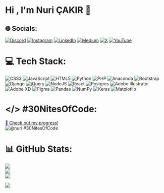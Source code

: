 
<h1 align="left"> Hi , I'm Nuri ÇAKIR 💫</h2>


## 🌐 Socials:
[![Discord](https://img.shields.io/badge/Discord-%237289DA.svg?logo=discord&logoColor=white)](https://discord.gg/nuricakir) [![Instagram](https://img.shields.io/badge/Instagram-%23E4405F.svg?logo=Instagram&logoColor=white)](https://instagram.com/nuricakiir) [![LinkedIn](https://img.shields.io/badge/LinkedIn-%230077B5.svg?logo=linkedin&logoColor=white)](https://linkedin.com/in/https://www.linkedin.com/in/nuricakir/) [![Medium](https://img.shields.io/badge/Medium-12100E?logo=medium&logoColor=white)](https://medium.com/@nuricakir) [![X](https://img.shields.io/badge/X-black.svg?logo=X&logoColor=white)](https://x.com/nuriicakiir) [![YouTube](https://img.shields.io/badge/YouTube-%23FF0000.svg?logo=YouTube&logoColor=white)](https://youtube.com/@nuricakir) 

# 💻 Tech Stack:
![CSS3](https://img.shields.io/badge/css3-%231572B6.svg?style=for-the-badge&logo=css3&logoColor=white) ![JavaScript](https://img.shields.io/badge/javascript-%23323330.svg?style=for-the-badge&logo=javascript&logoColor=%23F7DF1E) ![HTML5](https://img.shields.io/badge/html5-%23E34F26.svg?style=for-the-badge&logo=html5&logoColor=white) ![Python](https://img.shields.io/badge/python-3670A0?style=for-the-badge&logo=python&logoColor=ffdd54) ![PHP](https://img.shields.io/badge/php-%23777BB4.svg?style=for-the-badge&logo=php&logoColor=white) ![Anaconda](https://img.shields.io/badge/Anaconda-%2344A833.svg?style=for-the-badge&logo=anaconda&logoColor=white) ![Bootstrap](https://img.shields.io/badge/bootstrap-%238511FA.svg?style=for-the-badge&logo=bootstrap&logoColor=white) ![Django](https://img.shields.io/badge/django-%23092E20.svg?style=for-the-badge&logo=django&logoColor=white) ![jQuery](https://img.shields.io/badge/jquery-%230769AD.svg?style=for-the-badge&logo=jquery&logoColor=white) ![NodeJS](https://img.shields.io/badge/node.js-6DA55F?style=for-the-badge&logo=node.js&logoColor=white) ![React](https://img.shields.io/badge/react-%2320232a.svg?style=for-the-badge&logo=react&logoColor=%2361DAFB) ![Postgres](https://img.shields.io/badge/postgres-%23316192.svg?style=for-the-badge&logo=postgresql&logoColor=white) ![Adobe Illustrator](https://img.shields.io/badge/adobe%20illustrator-%23FF9A00.svg?style=for-the-badge&logo=adobe%20illustrator&logoColor=white) ![Adobe XD](https://img.shields.io/badge/Adobe%20XD-470137?style=for-the-badge&logo=Adobe%20XD&logoColor=#FF61F6) ![Figma](https://img.shields.io/badge/figma-%23F24E1E.svg?style=for-the-badge&logo=figma&logoColor=white) ![Pandas](https://img.shields.io/badge/pandas-%23150458.svg?style=for-the-badge&logo=pandas&logoColor=white) ![NumPy](https://img.shields.io/badge/numpy-%23013243.svg?style=for-the-badge&logo=numpy&logoColor=white) ![Keras](https://img.shields.io/badge/Keras-%23D00000.svg?style=for-the-badge&logo=Keras&logoColor=white) ![Matplotlib](https://img.shields.io/badge/Matplotlib-%23ffffff.svg?style=for-the-badge&logo=Matplotlib&logoColor=black)

# </> #30NitesOfCode:
  🐥 [Check out my progress!](https://www.codedex.io/@nuri/30-nites-of-code)  
  ![@nuri #30NitesOfCode](https://www.codedex.io/api/petStatus?user=nuri)
  
# 📊 GitHub Stats:
![](https://github-readme-stats.vercel.app/api?username=nuricakir&theme=dark&hide_border=false&include_all_commits=false&count_private=false)<br/>
![](https://github-readme-streak-stats.herokuapp.com/?user=nuricakir&theme=dark&hide_border=false)<br/>
![](https://github-readme-stats.vercel.app/api/top-langs/?username=nuricakir&theme=dark&hide_border=false&include_all_commits=false&count_private=false&layout=compact)

[![](https://visitcount.itsvg.in/api?id=nuricakir&icon=0&color=0)](https://visitcount.itsvg.in)

<!-- Proudly created with GPRM ( https://gprm.itsvg.in ) -->
